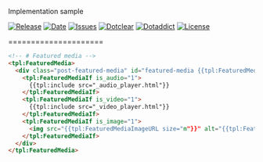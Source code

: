 Implementation sample

[![Release](https://img.shields.io/github/v/release/franck-paul/featuredMedia)](https://github.com/franck-paul/featuredMedia/releases)
[![Date](https://img.shields.io/github/release-date/franck-paul/featuredMedia)](https://github.com/franck-paul/featuredMedia/releases)
[![Issues](https://img.shields.io/github/issues/franck-paul/featuredMedia)](https://github.com/franck-paul/featuredMedia/issues)
[![Dotclear](https://img.shields.io/badge/dotclear-v2.24-blue.svg)](https://fr.dotclear.org/download)
[![Dotaddict](https://img.shields.io/badge/dotaddict-official-green.svg)](https://plugins.dotaddict.org/dc2/details/featuredMedia)
[![License](https://img.shields.io/github/license/franck-paul/featuredMedia)](https://github.com/franck-paul/featuredMedia/blob/master/LICENSE)

=====================

```html
<!-- # Featured media -->
<tpl:FeaturedMedia>
  <div class="post-featured-media" id="featured-media {{tpl:FeaturedMediaType}}">
    <tpl:FeaturedMediaIf is_audio="1">
      {{tpl:include src="_audio_player.html"}}
    </tpl:FeaturedMediaIf>
    <tpl:FeaturedMediaIf is_video="1">
      {{tpl:include src="_video_player.html"}}
    </tpl:FeaturedMediaIf>
    <tpl:FeaturedMediaIf is_image="1">
      <img src="{{tpl:FeaturedMediaImageURL size="m"}}" alt="{{tpl:FeaturedMediaTitle}}" />
    </tpl:FeaturedMediaIf>
  </div>
</tpl:FeaturedMedia>
```
